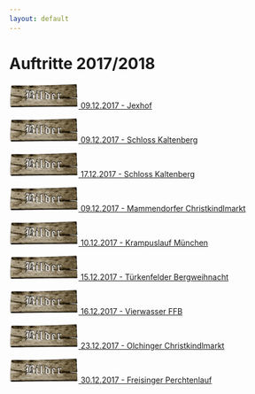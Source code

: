 ```yaml
---
layout: default
---
```

# Auftritte 2017/2018

[![Galerie](../assets/img/brettbilder.png '09.12.2017 - Jexhof') 09.12.2017 - Jexhof ](./jexhof.html)

[![Galerie](../assets/img/brettbilder.png '09.12.2017 - Schloss Kaltenberg') 09.12.2017 - Schloss Kaltenberg ](./kaltenberg1.html)

[![Galerie](../assets/img/brettbilder.png '17.12.2017 - Schloss Kaltenberg') 17.12.2017 - Schloss Kaltenberg ](./kaltenberg2.html)

[![Galerie](../assets/img/brettbilder.png '09.12.2017 - Mammendorfer Christkindlmarkt') 09.12.2017 - Mammendorfer Christkindlmarkt ](./mammendorf.html)

[![Galerie](../assets/img/brettbilder.png '10.12.2017 - Krampuslauf München') 10.12.2017 - Krampuslauf München ](./muc.html)

[![Galerie](../assets/img/brettbilder.png '15.12.2017 - Türkenfelder Bergweihnacht') 15.12.2017 - Türkenfelder Bergweihnacht ](./turkenfeld.html)

[![Galerie](../assets/img/brettbilder.png '16.12.2017 - Vierwasser FFB') 16.12.2017 - Vierwasser FFB ](./vierwasser.html)

[![Galerie](../assets/img/brettbilder.png '23.12.2017 - Olchinger Christkindlmarkt') 23.12.2017 - Olchinger Christkindlmarkt ](./olching.html)

[![Galerie](../assets/img/brettbilder.png '30.12.2017 - Freisinger Perchtenlauf') 30.12.2017 - Freisinger Perchtenlauf ](./freising.html)